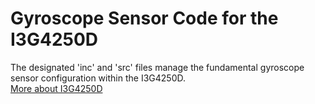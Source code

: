 # Gyroscope Sensor Code for the I3G4250D
The designated 'inc' and 'src' files manage the fundamental gyroscope sensor configuration within the I3G4250D. \
[More about I3G4250D](https://www.st.com/resource/en/datasheet/i3g4250d.pdf)


